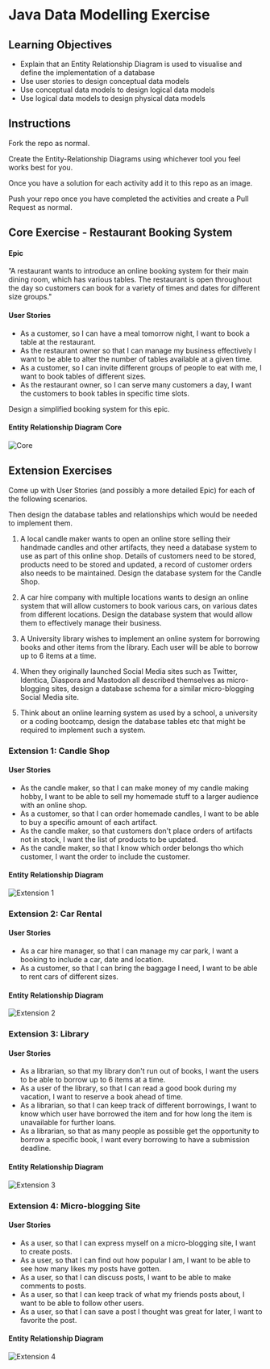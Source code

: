 # Java Data Modelling Exercise

## Learning Objectives
- Explain that an Entity Relationship Diagram is used to visualise and define the implementation of a database
- Use user stories to design conceptual data models
- Use conceptual data models to design logical data models
- Use logical data models to design physical data models

## Instructions

Fork the repo as normal.

Create the Entity-Relationship Diagrams using whichever tool you feel works best for you.

Once you have a solution for each activity add it to this repo as an image.

Push your repo once you have completed the activities and create a Pull Request as normal.

## Core Exercise - Restaurant Booking System

#### Epic

”A restaurant wants to introduce an online booking system for their main dining room, which has various tables. The restaurant is open throughout the day so customers can book for a variety of times and dates for different size groups."

#### User Stories
- As a customer, so I can have a meal tomorrow night, I want to book a table at the restaurant.
- As the restaurant owner so that I can manage my business effectively I want to be able to alter the number of tables available at a given time.
- As a customer, so I can invite different groups of people to eat with me, I want to book tables of different sizes.
- As the restaurant owner, so I can serve many customers a day, I want the customers to book tables in specific time slots.

Design a simplified booking system for this epic.

#### Entity Relationship Diagram Core

![Core](Core.png)

## Extension Exercises

Come up with User Stories (and possibly a more detailed Epic) for each of the following scenarios. 

Then design the database tables and relationships which would be needed to implement them.

1. A local candle maker wants to open an online store selling their handmade candles and other artifacts, they need a database system to use as part of this online shop. Details of customers need to be stored, products need to be stored and updated, a record of customer orders also needs to be maintained. Design the database system for the Candle Shop.

2. A car hire company with multiple locations wants to design an online system that will allow customers to book various cars, on various dates from different locations. Design the database system that would allow them to effectively manage their business.

3. A University library wishes to implement an online system for borrowing books and other items from the library. Each user will be able to borrow up to 6 items at a time.

4. When they originally launched Social Media sites such as Twitter, Identica, Diaspora and Mastodon all described themselves as micro-blogging sites, design a database schema for a similar micro-blogging Social Media site.

5. Think about an online learning system as used by a school, a university or a coding bootcamp, design the database tables etc that might be required to implement such a system.

### Extension 1: Candle Shop

#### User Stories
- As the candle maker, so that I can make money of my candle making hobby, I want to be able to sell my homemade stuff to a larger audience with an online shop.
- As a customer, so that I can order homemade candles, I want to be able to buy a specific amount of each artifact.
- As the candle maker, so that customers don't place orders of artifacts not in stock, I want the list of products to be updated.
- As the candle maker, so that I know which order belongs tho which customer, I want the order to include the customer.

#### Entity Relationship Diagram

![Extension 1](Extension1.png)

### Extension 2: Car Rental

#### User Stories
- As a car hire manager, so that I can manage my car park, I want a booking to include a car, date and location.
- As a customer, so that I can bring the baggage I need, I want to be able to rent cars of different sizes.

#### Entity Relationship Diagram

![Extension 2](Extension2.png)

### Extension 3: Library

#### User Stories
- As a librarian, so that my library don't run out of books, I want the users to be able to borrow up to 6 items at a time.
- As a user of the library, so that I can read a good book during my vacation, I want to reserve a book ahead of time.
- As a librarian, so that I can keep track of different borrowings, I want to know which user have borrowed the item and for how long the item is unavailable for further loans.
- As a librarian, so that as many people as possible get the opportunity to borrow a specific book, I want every borrowing to have a submission deadline.

#### Entity Relationship Diagram

![Extension 3](Extension3.png)

### Extension 4: Micro-blogging Site

#### User Stories
- As a user, so that I can express myself on a micro-blogging site, I want to create posts.
- As a user, so that I can find out how popular I am, I want to be able to see how many likes my posts have gotten.
- As a user, so that I can discuss posts, I want to be able to make comments to posts.
- As a user, so that I can keep track of what my friends posts about, I want to be able to follow other users.
- As a user, so that I can save a post I thought was great for later, I want to favorite the post.

#### Entity Relationship Diagram

![Extension 4](Extension4.png)

